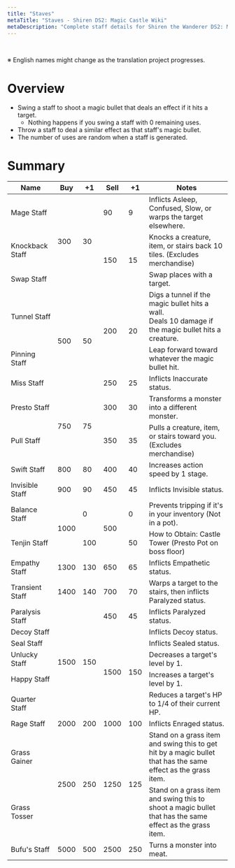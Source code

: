 ```yaml
---
title: "Staves"
metaTitle: "Staves - Shiren DS2: Magic Castle Wiki"
metaDescription: "Complete staff details for Shiren the Wanderer DS2: Magic Castle of the Desert."
---
```


<br/>

<span class="redText">※ English names might change as the translation project progresses.</span>

# Overview

- Swing a staff to shoot a magic bullet that deals an effect if it hits a target.
    - Nothing happens if you swing a staff with 0 remaining uses.
- Throw a staff to deal a similar effect as that staff's magic bullet.
- The number of uses are random when a staff is generated.

# Summary

<table class="itemListCentered">
  <thead>
    <tr>
      <th>Name</th>
      <th>Buy</th>
      <th>+1</th>
      <th>Sell</th>
      <th>+1</th>
      <th>Notes</th>
    </tr>
  </thead>
  <tbody>
    <tr>
      <td class="priceTableName">Mage Staff</td>
      <td rowspan="3">300</td>
      <td rowspan="3">30</td>
      <td>90</td>
      <td>9</td>
      <td class="leftText">Inflicts Asleep, Confused, Slow, or warps the target elsewhere.</td>
    </tr>
    <tr>
      <td class="priceTableName">Knockback Staff</td>
      <td rowspan="2">150</td>
      <td rowspan="2">15</td>
      <td class="leftText">Knocks a creature, item, or stairs back 10 tiles. (Excludes merchandise)</td>
    </tr>
    <tr>
      <td class="priceTableName">Swap Staff</td>
      <td class="leftText">Swap places with a target.</td>
    </tr>
    <tr>
      <td class="priceTableName">Tunnel Staff</td>
      <td rowspan="3">500</td>
      <td rowspan="3">50</td>
      <td rowspan="2">200</td>
      <td rowspan="2">20</td>
      <td class="leftText">Digs a tunnel if the magic bullet hits a wall.<br/>Deals 10 damage if the magic bullet hits a creature.</td>
    </tr>
    <tr>
      <td class="priceTableName">Pinning Staff</td>
      <td class="leftText">Leap forward toward whatever the magic bullet hit.</td>
    </tr>
    <tr>
      <td class="priceTableName">Miss Staff</td>
      <td>250</td>
      <td>25</td>
      <td class="leftText">Inflicts Inaccurate status.</td>
    </tr>
    <tr>
      <td class="priceTableName">Presto Staff</td>
      <td rowspan="2">750</td>
      <td rowspan="2">75</td>
      <td>300</td>
      <td>30</td>
      <td class="leftText">Transforms a monster into a different monster.</td>
    </tr>
    <tr>
      <td class="priceTableName">Pull Staff</td>
      <td>350</td>
      <td>35</td>
      <td class="leftText">Pulls a creature, item, or stairs toward you. (Excludes merchandise)</td>
    </tr>
    <tr>
      <td class="priceTableName">Swift Staff</td>
      <td>800</td>
      <td>80</td>
      <td>400</td>
      <td>40</td>
      <td class="leftText">Increases action speed by 1 stage.</td>
    </tr>
    <tr>
      <td class="priceTableName">Invisible Staff</td>
      <td>900</td>
      <td>90</td>
      <td>450</td>
      <td>45</td>
      <td class="leftText">Inflicts Invisible status.</td>
    </tr>
    <tr>
      <td class="priceTableName">Balance Staff</td>
      <td rowspan="2">1000</td>
      <td>0</td>
      <td rowspan="2">500</td>
      <td>0</td>
      <td class="leftText">Prevents tripping if it's in your inventory (Not in a pot).</td>
    </tr>
    <tr>
      <td class="priceTableName">Tenjin Staff</td>
      <td>100</td>
      <td>50</td>
      <td class="leftText"><span class="purpleText">How to Obtain</span>: Castle Tower (Presto Pot on boss floor)</td>
    </tr>
    <tr>
      <td class="priceTableName">Empathy Staff</td>
      <td>1300</td>
      <td>130</td>
      <td>650</td>
      <td>65</td>
      <td class="leftText">Inflicts Empathetic status.</td>
    </tr>
    <tr>
      <td class="priceTableName">Transient Staff</td>
      <td>1400</td>
      <td>140</td>
      <td>700</td>
      <td>70</td>
      <td class="leftText">Warps a target to the stairs, then inflicts Paralyzed status.</td>
    </tr>
    <tr>
      <td class="priceTableName">Paralysis Staff</td>
      <td rowspan="6">1500</td>
      <td rowspan="6">150</td>
      <td>450</td>
      <td>45</td>
      <td class="leftText">Inflicts Paralyzed status.</td>
    </tr>
    <tr>
      <td class="priceTableName">Decoy Staff</td>
      <td rowspan="5">1500</td>
      <td rowspan="5">150</td>
      <td class="leftText">Inflicts Decoy status.</td>
    </tr>
    <tr>
      <td class="priceTableName">Seal Staff</td>
      <td class="leftText">Inflicts Sealed status.</td>
    </tr>
    <tr>
      <td class="priceTableName">Unlucky Staff</td>
      <td class="leftText">Decreases a target's level by 1.</td>
    </tr>
    <tr>
      <td class="priceTableName">Happy Staff</td>
      <td class="leftText">Increases a target's level by 1.</td>
    </tr>
    <tr>
      <td class="priceTableName">Quarter Staff</td>
      <td class="leftText">Reduces a target's HP to 1/4 of their current HP.</td>
    </tr>
    <tr>
      <td class="priceTableName">Rage Staff</td>
      <td>2000</td>
      <td>200</td>
      <td>1000</td>
      <td>100</td>
      <td class="leftText">Inflicts Enraged status.</td>
    </tr>
    <tr>
      <td class="priceTableName">Grass Gainer</td>
      <td rowspan="2">2500</td>
      <td rowspan="2">250</td>
      <td rowspan="2">1250</td>
      <td rowspan="2">125</td>
      <td class="leftText">Stand on a grass item and swing this to get hit by a magic bullet<br/>that has the same effect as the grass item.</td>
    </tr>
    <tr>
      <td class="priceTableName">Grass Tosser</td>
      <td class="leftText">Stand on a grass item and swing this to shoot a magic bullet<br/>that has the same effect as the grass item.</td>
    </tr>
    <tr>
      <td class="priceTableName">Bufu's Staff</td>
      <td>5000</td>
      <td>500</td>
      <td>2500</td>
      <td>250</td>
      <td class="leftText">Turns a monster into meat.</td>
    </tr>
  </tbody>
</table>
